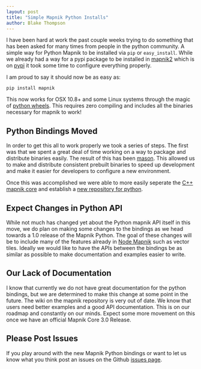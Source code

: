 ```yaml
---
layout: post
title: "Simple Mapnik Python Installs"
author: Blake Thompson
---
```


I have been hard at work the past couple weeks trying to do something that has been asked for many times from people in the python community. A simple way for Python Mapnik to be installed via `pip` or `easy_install`. While we already had a way for a pypi package to be installed in [mapnik2](https://github.com/mapnik/pymapnik2) which is on [pypi](https://pypi.python.org/pypi/mapnik2) it took some time to configure everything properly.

I am proud to say it should now be as easy as:

```
pip install mapnik
```

This now works for OSX 10.8+ and some Linux systems through the magic of [python wheels](http://pythonwheels.com/). This requires zero compiling and includes all the binaries necessary for mapnik to work! 

## Python Bindings Moved

In order to get this all to work properly we took a series of steps. The first was that we spent a great deal of time working on a way to package and distribute binaries easily. The result of this has been [mason](https://github.com/mapbox/mason). This allowed us to make and distribute consistent prebuilt binaries to speed up development and make it easier for developers to configure a new environment. 

Once this was accomplished we were able to more easily seperate the [C++ mapnik core](https://github.com/mapnik/mapnik/) and establish a [new repository for python](https://github.com/mapnik/python-mapnik/).

## Expect Changes in Python API

While not much has changed yet about the Python mapnik API itself in this move, we do plan on making some changes to the bindings as we head towards a 1.0 release of the Mapnik Python. The goal of these changes will be to include many of the features already in [Node Mapnik](https://github.com/mapnik/node-mapnik/) such as vector tiles. Ideally we would like to have the APIs between the bindings be as similar as possible to make documentation and examples easier to write.

## Our Lack of Documentation

I know that currently we do not have great documentation for the python bindings, but we are determined to make this change at some point in the future. The wiki on the mapnik repository is very out of date. We know that users need better examples and a good API documentation. This is on our roadmap and constantly on our minds. Expect some more movement on this once we have an official Mapnik Core 3.0 Release.

## Please Post Issues

If you play around with the new Mapnik Python bindings or want to let us know what you think post an issues on the Github [issues page](https://github.com/mapnik/python-mapnik/issues).


